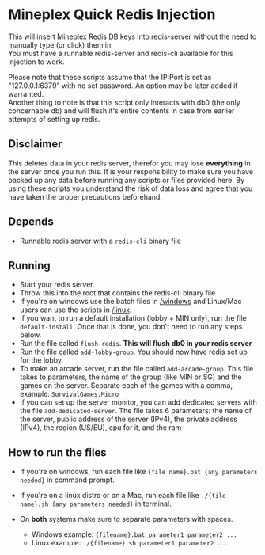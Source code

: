 # Mineplex Quick Redis Injection
This will insert Mineplex Redis DB keys into redis-server without the need to manually type (or click) them in. <br />
You must have a runnable redis-server and redis-cli available for this injection to work.

Please note that these scripts assume that the IP:Port is set as "127.0.0.1:6379" with no set password. An option may be later added if warranted. <br />
Another thing to note is that this script only interacts with db0 (the only concernable db) and will flush it's entire contents in case from earlier attempts of setting up redis.

## Disclaimer
This deletes data in your redis server, therefor you may lose **everything** in the server once you run this. It is your responsibility to make sure you have backed up any data before running any scripts or files provided here. By using these scripts you understand the risk of data loss and agree that you have taken the proper precautions beforehand.

## Depends
* Runnable redis server with a `redis-cli` binary file

## Running
* Start your redis server
* Throw this into the root that contains the redis-cli binary file
* If you're on windows use the batch files in [/windows](/windows) and Linux/Mac users can use the scripts in [/linux](/linux).
* If you want to run a default installation (lobby + MIN only), run the file `default-install`. Once that is done, you don't need to run any steps below.
* Run the file called `flush-redis`. **This will flush db0 in your redis server**
* Run the file called `add-lobby-group`. You should now have redis set up for the lobby.
* To make an arcade server, run the file called `add-arcade-group`. This file takes to parameters, the name of the group (like MIN or SG) and the games on the server. Separate each of the games with a comma, example: `SurvivalGames,Micro`
* If you can set up the server monitor, you can add dedicated servers with the file `add-dedicated-server`. The file takes 6 parameters: the name of the server, public address of the server (IPv4), the private address (IPv4), the region (US/EU), cpu for it, and the ram

## How to run the files
* If you're on windows, run each file like `{file name}.bat {any parameters needed}` in command prompt.
* If you're on a linux distro or on a Mac, run each file like `./{file name}.sh {any parameters needed}` in terminal.
* On **both** systems make sure to separate parameters with spaces. 

    * Windows example: `{filename}.bat parameter1 parameter2 ...`
    * Linux example: `./{filename}.sh parameter1 parameter2 ...`
